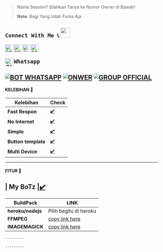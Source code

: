 
> Nama Session? Silahkan Tanya ke Nomor Owner di Bawah!
> 
> **Note**: 
> Bagi Yang Udah Forks Aja

## ```Connect With Me 📞``` <img src="https://github.com/siegrin/siegrin/blob/main/Assets/Handshake.gif" height="32px">
  <a href="https://wa.me/6283837709331">
    <img align="left" alt="SIEGRIN | Whastapp" width="26px" src="https://github.com/siegrin/siegrin/blob/main/Assets/Whatsapp.svg" />
  </a> &nbsp;&nbsp;
  <a href="https://instagram.com/fuadxy99">
    <img align="left" alt="SIEGRIN | Titkok" width="26px" src="https://github.com/siegrin/siegrin/blob/main/Assets/Tiktok.svg" />
  </a> &nbsp;&nbsp;
  <a href="https://instagram.com/fuadxy99">
    <img align="left" alt="SIEGRIN | Instagram" width="24px" src="https://github.com/siegrin/siegrin/blob/main/Assets/Instagram.svg" />
  </a> &nbsp;&nbsp;
  <a href="https://instagram.com/fuadxy99">
    <img align="left" alt="SIEGRIN | Gmail" width="26px" src="https://github.com/siegrin/siegrin/blob/main/Assets/Gmail.svg" />
  </a> &nbsp;&nbsp;



## ```Whatsapp``` <a href="https://wa.me/6283837709331"> <img align="left" alt="SIEGRIN | Whastapp" width="26px" src="https://github.com/siegrin/siegrin/blob/main/Assets/Whatsapp.svg" />
[![BOT WHATSAPP](https://img.shields.io/badge/WhatsApp%20BOT-25D366?style=for-the-badge&logo=whatsapp&logoColor=white)](https://wa.me/6283837709331) 
[![ONWER](https://img.shields.io/badge/Owner%20BOT-25D366?style=for-the-badge&logo=whatsapp&logoColor=white)](https://wa.me/6283837709331) 
[![GROUP OFFICIAL](https://img.shields.io/badge/WhatsApp%20Group-25D366?style=for-the-badge&logo=whatsapp&logoColor=white)](https://chat.whatsapp.com/EAR7T7H59vOJz8KcwMP179) 
---------

#### KELEBIHAN 📍
| Kelebihan | Check |
|--------|--------|
| **Fast Respon** |[✔️](https://chat.whatsapp.com/EAR7T7H59vOJz8KcwMP179) |
| **No Internet** |[✔️](https://chat.whatsapp.com/EAR7T7H59vOJz8KcwMP179) |
| **Simple** |[✔️](https://chat.whatsapp.com/EAR7T7H59vOJz8KcwMP179) |
| **Button template** |[✔️](https://chat.whatsapp.com/EAR7T7H59vOJz8KcwMP179) |
| **Multi Device** |[✔️](https://chat.whatsapp.com/EAR7T7H59vOJz8KcwMP179) |
---------
#### FITUR 📍
| **My BoTz** |[✔️](https://wa.me/6287787498986)
---------

| BuildPack | LINK |
|--------|--------|
| **heroku/nodejs** | Pilih begitu di heroku |
| **FFMPEG** |[copy link here](https://github.com/jonathanong/heroku-buildpack-ffmpeg-latest) |
| **IMAGEMAGICK** | [copy link here](https://github.com/mcollina/heroku-buildpack-imagemagick.git) |
```
---------

---------
